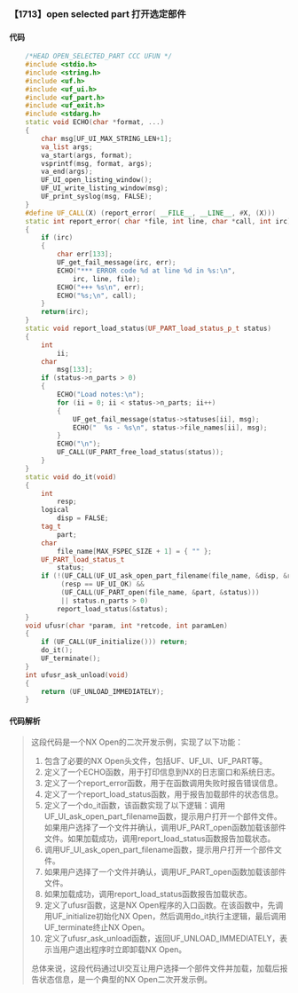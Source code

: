 ### 【1713】open selected part 打开选定部件

#### 代码

```cpp
    /*HEAD OPEN_SELECTED_PART CCC UFUN */  
    #include <stdio.h>  
    #include <string.h>  
    #include <uf.h>  
    #include <uf_ui.h>  
    #include <uf_part.h>  
    #include <uf_exit.h>  
    #include <stdarg.h>  
    static void ECHO(char *format, ...)  
    {  
        char msg[UF_UI_MAX_STRING_LEN+1];  
        va_list args;  
        va_start(args, format);  
        vsprintf(msg, format, args);  
        va_end(args);  
        UF_UI_open_listing_window();  
        UF_UI_write_listing_window(msg);  
        UF_print_syslog(msg, FALSE);  
    }  
    #define UF_CALL(X) (report_error( __FILE__, __LINE__, #X, (X)))  
    static int report_error( char *file, int line, char *call, int irc)  
    {  
        if (irc)  
        {  
            char err[133];  
            UF_get_fail_message(irc, err);  
            ECHO("*** ERROR code %d at line %d in %s:\n",  
                irc, line, file);  
            ECHO("+++ %s\n", err);  
            ECHO("%s;\n", call);  
        }  
        return(irc);  
    }  
    static void report_load_status(UF_PART_load_status_p_t status)  
    {  
        int  
            ii;  
        char  
            msg[133];  
        if (status->n_parts > 0)  
        {  
            ECHO("Load notes:\n");  
            for (ii = 0; ii < status->n_parts; ii++)  
            {  
                UF_get_fail_message(status->statuses[ii], msg);  
                ECHO("  %s - %s\n", status->file_names[ii], msg);  
            }  
            ECHO("\n");  
            UF_CALL(UF_PART_free_load_status(status));  
        }  
    }  
    static void do_it(void)  
    {  
        int  
            resp;  
        logical  
            disp = FALSE;  
        tag_t  
            part;  
        char  
            file_name[MAX_FSPEC_SIZE + 1] = { "" };  
        UF_PART_load_status_t  
            status;  
        if (!(UF_CALL(UF_UI_ask_open_part_filename(file_name, &disp, &resp))) &&  
             (resp == UF_UI_OK) &&  
             (UF_CALL(UF_PART_open(file_name, &part, &status)))  
             || status.n_parts > 0)  
            report_load_status(&status);  
    }  
    void ufusr(char *param, int *retcode, int paramLen)  
    {  
        if (UF_CALL(UF_initialize())) return;  
        do_it();  
        UF_terminate();  
    }  
    int ufusr_ask_unload(void)  
    {  
        return (UF_UNLOAD_IMMEDIATELY);  
    }

```

#### 代码解析

> 这段代码是一个NX Open的二次开发示例，实现了以下功能：
>
> 1. 包含了必要的NX Open头文件，包括UF、UF_UI、UF_PART等。
> 2. 定义了一个ECHO函数，用于打印信息到NX的日志窗口和系统日志。
> 3. 定义了一个report_error函数，用于在函数调用失败时报告错误信息。
> 4. 定义了一个report_load_status函数，用于报告加载部件的状态信息。
> 5. 定义了一个do_it函数，该函数实现了以下逻辑：调用UF_UI_ask_open_part_filename函数，提示用户打开一个部件文件。如果用户选择了一个文件并确认，调用UF_PART_open函数加载该部件文件。如果加载成功，调用report_load_status函数报告加载状态。
> 6. 调用UF_UI_ask_open_part_filename函数，提示用户打开一个部件文件。
> 7. 如果用户选择了一个文件并确认，调用UF_PART_open函数加载该部件文件。
> 8. 如果加载成功，调用report_load_status函数报告加载状态。
> 9. 定义了ufusr函数，这是NX Open程序的入口函数。在该函数中，先调用UF_initialize初始化NX Open，然后调用do_it执行主逻辑，最后调用UF_terminate终止NX Open。
> 10. 定义了ufusr_ask_unload函数，返回UF_UNLOAD_IMMEDIATELY，表示当用户退出程序时立即卸载NX Open。
>
> 总体来说，这段代码通过UI交互让用户选择一个部件文件并加载，加载后报告状态信息，是一个典型的NX Open二次开发示例。
>
